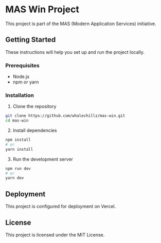 # MAS Win Project

This project is part of the MAS (Modern Application Services) initiative.

## Getting Started

These instructions will help you set up and run the project locally.

### Prerequisites

- Node.js
- npm or yarn

### Installation

1. Clone the repository
```bash
git clone https://github.com/whalechillz/mas-win.git
cd mas-win
```

2. Install dependencies
```bash
npm install
# or
yarn install
```

3. Run the development server
```bash
npm run dev
# or
yarn dev
```

## Deployment

This project is configured for deployment on Vercel.

## License

This project is licensed under the MIT License. 